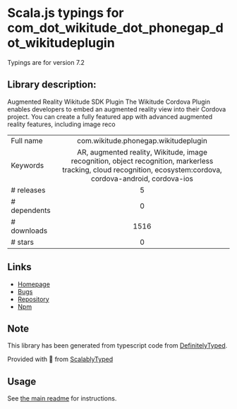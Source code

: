 
# Scala.js typings for com_dot_wikitude_dot_phonegap_dot_wikitudeplugin

Typings are for version 7.2

## Library description:
Augmented Reality Wikitude SDK Plugin 
        The Wikitude Cordova Plugin enables developers to embed an augmented reality view into their Cordova project. You can create a fully featured app with advanced augmented reality features, including image reco

|                    |                 |
| ------------------ | :-------------: |
| Full name          | com.wikitude.phonegap.wikitudeplugin |
| Keywords           | AR, augmented reality, Wikitude, image recognition, object recognition, markerless tracking, cloud recognition, ecosystem:cordova, cordova-android, cordova-ios |
| # releases         | 5 |
| # dependents       | 0 |
| # downloads        | 1516 |
| # stars            | 0 |

## Links
- [Homepage](https://github.com/Wikitude/wikitude-phonegap#readme)
- [Bugs](https://github.com/Wikitude/wikitude-phonegap/issues)
- [Repository](https://github.com/Wikitude/wikitude-phonegap)
- [Npm](https://www.npmjs.com/package/com.wikitude.phonegap.wikitudeplugin)
    


## Note
This library has been generated from typescript code from [DefinitelyTyped](https://definitelytyped.org).

Provided with :purple_heart: from [ScalablyTyped](https://github.com/oyvindberg/ScalablyTyped)

## Usage
See [the main readme](../../readme.md) for instructions.


